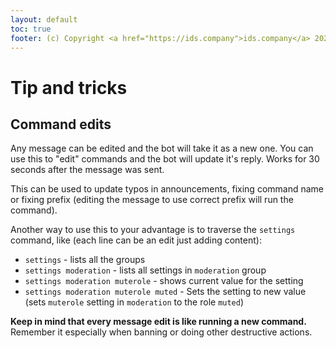 ```yaml
---
layout: default
toc: true
footer: (c) Copyright <a href="https://ids.company">ids.company</a> 2021.
---
```

# Tip and tricks

## Command edits

Any message can be edited and the bot will take it as a new one. You can use this to "edit" commands and the bot will update it's reply. Works for 30 seconds after the message was sent.

This can be used to update typos in announcements, fixing command name or fixing prefix (editing the message to use correct prefix will run the command).

Another way to use this to your advantage is to traverse the `settings` command, like (each line can be an edit just adding content):

* `settings` - lists all the groups
* `settings moderation` - lists all settings in `moderation` group
* `settings moderation muterole` - shows current value for the setting
* `settings moderation muterole muted` - Sets the setting to new value (sets `muterole` setting in `moderation` to the role `muted`)

**Keep in mind that every message edit is like running a new command.** Remember it especially when banning or doing other destructive actions.
